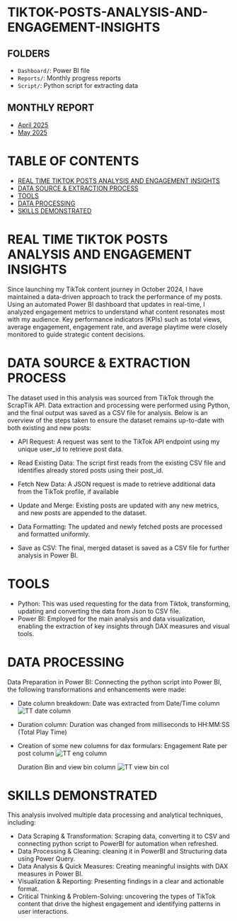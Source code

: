 # TIKTOK-POSTS-ANALYSIS-AND-ENGAGEMENT-INSIGHTS

## FOLDERS
- `Dashboard/`: Power BI file
- `Reports/`: Monthly progress reports
- `Script/`: Python script for extracting data

##  MONTHLY REPORT
- [April 2025](Report/April_2025.md)
- [May 2025](Report/May_2025.md)


# TABLE OF CONTENTS
- [REAL TIME TIKTOK POSTS ANALYSIS AND ENGAGEMENT INSIGHTS](#real-time-tiktok-posts-and-engagement-insights)
- [DATA SOURCE & EXTRACTION PROCESS](#data-source-&-extraction-process)
- [TOOLS](#tools)
- [DATA PROCESSING](#data-processing)
- [SKILLS DEMONSTRATED](#skills-demonstrated)

# REAL TIME TIKTOK POSTS ANALYSIS AND ENGAGEMENT INSIGHTS
Since launching my TikTok content journey in October 2024, I have maintained a data-driven approach to track the performance of my posts. Using an automated Power BI dashboard that updates in real-time, I analyzed engagement metrics to understand what content resonates most with my audience. Key performance indicators (KPIs) such as total views, average engagement, engagement rate, and average playtime were closely monitored to guide strategic content decisions.

# DATA SOURCE & EXTRACTION PROCESS
The dataset used in this analysis was sourced from TikTok through the ScrapTik API. Data extraction and processing were performed using Python, and the final output was saved as a CSV file for analysis.
Below is an overview of the steps taken to ensure the dataset remains up-to-date with both existing and new posts:

* API Request: A request was sent to the TikTok API endpoint using my unique user_id to retrieve post data.

* Read Existing Data: The script first reads from the existing CSV file and identifies already stored posts using their post_id.

* Fetch New Data: A JSON request is made to retrieve additional data from the TikTok profile, if available

* Update and Merge: Existing posts are updated with any new metrics, and new posts are appended to the dataset.

* Data Formatting: The updated and newly fetched posts are processed and formatted uniformly.

* Save as CSV: The final, merged dataset is saved as a CSV file for further analysis in Power BI.

# TOOLS
* Python: This was used requesting for the data from Tiktok, transforming, updating and converting the data from Json to CSV file.
* Power BI: Employed for the main analysis and data visualization, enabling the extraction of key insights through DAX measures and visual tools.

# DATA PROCESSING
Data Preparation in Power BI:
Connecting the python script into Power BI, the following transformations and enhancements were made:

* Date column breakdown: Date was extracted from Date/Time column
![TT date column](https://github.com/user-attachments/assets/158ceaf3-6534-4701-aab8-412be94ebe29)
* Duration column: Duration was changed from milliseconds to HH:MM:SS (Total Play Time)
* Creation of some new columns for dax formulars:
     Engagement Rate per post column
  ![TT eng column](https://github.com/user-attachments/assets/4bc183e4-2c18-431e-9e4c-1371079df6cc)
  
     Duration Bin and view bin column
![TT view bin col](https://github.com/user-attachments/assets/194d821d-14d4-421a-b237-7f8b7ffa1b04)

# SKILLS DEMONSTRATED
This analysis involved multiple data processing and analytical techniques, including:

* Data Scraping & Transformation: Scraping data, converting it to CSV and connecting python script to PowerBI for automation when refreshed.
* Data Processing & Cleaning: cleaning it in PowerBI and Structuring data using Power Query.
* Data Analysis & Quick Measures: Creating meaningful insights with DAX measures in Power BI.
* Visualization & Reporting: Presenting findings in a clear and actionable format.
* Critical Thinking & Problem-Solving: uncovering the types of TikTok content that drive the highest engagement and identifying patterns in user interactions.

